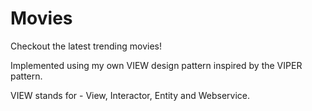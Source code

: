 # Movies
Checkout the latest trending movies! 

Implemented using my own VIEW design pattern inspired by the VIPER pattern. 

VIEW stands for - View, Interactor, Entity and Webservice. 
